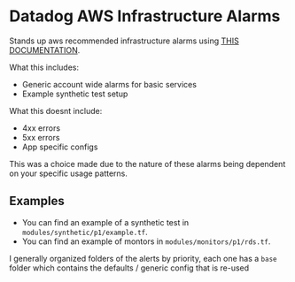 # Datadog AWS Infrastructure Alarms

Stands up aws recommended infrastructure alarms using [THIS DOCUMENTATION](https://docs.aws.amazon.com/AmazonCloudWatch/latest/monitoring/Best_Practice_Recommended_Alarms_AWS_Services.html).

What this includes:
- Generic account wide alarms for basic services
- Example synthetic test setup

What this doesnt include:
- 4xx errors
- 5xx errors
- App specific configs

This was a choice made due to the nature of these alarms being dependent on your specific usage patterns. 

## Examples
- You can find an example of a synthetic test in `modules/synthetic/p1/example.tf`.
- You can find an example of montors in `modules/monitors/p1/rds.tf`.

I generally organized folders of the alerts by priority, each one has a `base` folder which contains the defaults / generic config that is re-used